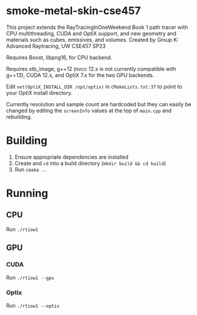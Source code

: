 # smoke-metal-skin-cse457
This project extends the RayTracingInOneWeekend Book 1 path tracer with CPU multithreading, CUDA and OptiX support, and new geometry and materials such as cubes, emissives, and volumes. Created by Group K: Advanced Raytracing, UW CSE457 SP23

Requires Boost, libpng16, for CPU backend.

Requires stb_image, g++12 (nvcc 12.x is not currently compatible with g++13), CUDA 12.x, and OptiX 7.x for the two GPU backends.

Edit `set(OptiX_INSTALL_DIR /opt/optix)` in `CMakeLists.txt:37` to point to your OptiX install directory.

Currently resolution and sample count are hardcoded but they can easily be changed by editing the `screenInfo` values at the top of `main.cpp` and rebuilding.

# Building
 1. Ensure appropriate dependencies are installed
 2. Create and `cd` into a build directory (`mkdir build && cd build`)
 3. Run `cmake ..`
 
# Running 
## CPU
Run `./rtiow1`
## GPU 
### CUDA
Run `./rtiow1 --gpu`
### Optix
Run `./rtiow1 --optix`
